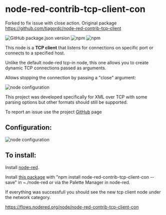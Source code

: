 # node-red-contrib-tcp-client-con
Forked to fix issue with close action.
Original package https://github.com/tiagordc/node-red-contrib-tcp-client

![GitHub package.json version](https://img.shields.io/github/package-json/v/bobbytables2048/node-red-contrib-tcp-client-con?label=package)
![npm](https://img.shields.io/npm/v/node-red-contrib-tcp-client-con)
![npm](https://img.shields.io/npm/dm/node-red-contrib-tcp-client-con)

This node is a **TCP client** that listens for connections on specific port or connects to a specified host.

Unlike the default node-red tcp-in node, this one allows you to create dynamic TCP connections passed as arguments.

Allows stopping the connection by passing a "close" argument:

![node configuration](https://raw.githubusercontent.com/bobbytables2018/node-red-contrib-tcp-client-con/master/flow.png)

This project was developed specifically for XML over TCP with some parsing options but other formats should still be supported.

To report an issue use the project [GitHub](https://github.com/bobbytables2018/node-red-contrib-tcp-client-con/issues) page

## Configuration:

![node configuration](https://raw.githubusercontent.com/bobbytables2018/node-red-contrib-tcp-client-con/master/edit.png)

## To install: 

Install [node-red](https://nodered.org/).

Install [this package](https://www.npmjs.com/package/node-red-contrib-tcp-client-con) with "npm install node-red-contrib-tcp-client-con --save" in ~./node-red or via the Palette Manager in node-red.

If everything was successfull you should see the new tcp client node under the network category.

https://flows.nodered.org/node/node-red-contrib-tcp-client-con
